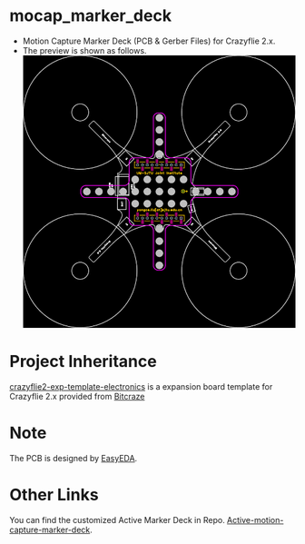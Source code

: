 # mocap_marker_deck
- Motion Capture Marker Deck (PCB & Gerber Files) for Crazyflie 2.x.
- The preview is shown as follows.
![pcb_preview](./Gerber_MoCap_Marker_Deck.png)

# Project Inheritance
[crazyflie2-exp-template-electronics](https://github.com/bitcraze/crazyflie2-exp-template-electronics) is a expansion board template for Crazyflie 2.x provided from [Bitcraze](https://bitcraze.io/)

# Note
The PCB is designed by [EasyEDA](https://easyeda.com/).

# Other Links
You can find the customized Active Marker Deck in Repo. [Active-motion-capture-marker-deck](https://github.com/ETH-PBL/Active-motion-capture-marker-deck).
